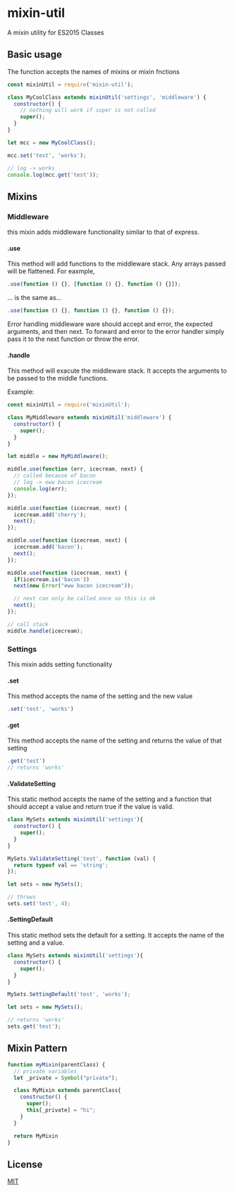 # mixin-util
A mixin utility for ES2015 Classes

## Basic usage
The function accepts the names of mixins or mixin fnctions
```javascript
const mixinUtil = require('mixin-util');

class MyCoolClass extends mixinUtil('settings', 'middleware') {
  constructor() {
    // nothing will work if super is not called
    super();
  }
}

let mcc = new MyCoolClass();

mcc.set('test', 'works');

// log -> works
console.log(mcc.get('test'));
```

## Mixins

### Middleware
this mixin adds middleware functionality similar to that of express.

#### .use
This method will add functions to the middleware stack. Any arrays passed will be flattened. For eaxmple,
```javascript
.use(function () {}, [function () {}, function () {}]);
```
... is the same as...
```javascript
.use(function () {}, function () {}, function () {});
```
Error handling middleware ware should accept and error, the expected arguments, and then next. To forward and error to the error handler simply pass it to the next function or throw the error.

#### .handle
This method will exacute the middleware stack. It accepts the arguments to be passed to the middle functions.

Example:
```javascript
const mixinUtil = require('mixinUtil');

class MyMiddleware extends mixinUtil('middleware') {
  constructor() {
    super();
  }
}

let middle = new MyMiddleware();

middle.use(function (err, icecream, next) {
  // called because of bacon
  // log -> eww bacon icecream
  console.log(err);
});

middle.use(function (icecream, next) {
  icecream.add('cherry');
  next();
});

middle.use(function (icecream, next) {
  icecream.add('bacon');
  next();
});

middle.use(function (icecream, next) {
  if(icecream.is('bacon'))
  next(new Error("eww bacon icecream"));

  // next can only be called once so this is ok
  next();
});

// call stack
middle.handle(icecream);
```

### Settings
This mixin adds setting functionality

#### .set
This method accepts the name of the setting and the new value

```javascript
.set('test', 'works')
```

#### .get
This method accepts the name of the setting and returns the value of that setting

```javascript
.get('test')
// returns 'works'
```

#### .ValidateSetting
This static method accepts the name of the setting and a function that should accept a value and return true if the value is valid.

```javascript
class MySets extends mixinUtil('settings'){
  constructor() {
    super();
  }
}

MySets.ValidateSetting('test', function (val) {
  return typeof val == 'string';
});

let sets = new MySets();

// throws
sets.set('test', 4);
```

#### .SettingDefault
This static method sets the default for a setting. It accepts the name of the setting and a value.

```javascript
class MySets extends mixinUtil('settings'){
  constructor() {
    super();
  }
}

MySets.SettingDefault('test', 'works');

let sets = new MySets();

// returns 'works'
sets.get('test');
```

## Mixin Pattern

```javascript
function myMixin(parentClass) {
  // private variables
  let _private = Symbol("private");

  class MyMixin extends parentClass{
    constructor() {
      super();
      this[_private] = "hi";
    }
  }

  return MyMixin
}
```

## License
[MIT](./LICENSE)
